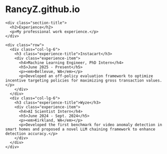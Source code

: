 # RancyZ.github.io

<!-- ======= Experience Section ======= -->
<section id="experience" class="experience">
  <div class="container">

    <div class="section-title">
      <h2>Experience</h2>
      <p>My professional work experience.</p>
    </div>

    <div class="row">
      <div class="col-lg-6">
        <h3 class="experience-title">Instacart</h3>
        <div class="experience-item">
          <h4>Machine Learning Engineer, PhD Intern</h4>
          <h5>June 2025 - Present</h5>
          <p><em>Bellevue, WA</em></p>
          <p>Developed an off-policy evaluation framework to optimize incentive targeting policies for maximizing gross transaction values.</p>
        </div>
      </div>
      <div class="col-lg-6">
        <h3 class="experience-title">Wyze</h3>
        <div class="experience-item">
          <h4>AI Scientist Intern</h4>
          <h5>June 2024 - Sept. 2024</h5>
          <p><em>Kirkland, WA</em></p>
          <p>Developed the first benchmark for video anomaly detection in smart homes and proposed a novel LLM chaining framework to enhance detection accuracy.</p>
        </div>
      </div>
    </div>

  </div>
</section><!-- End Experience Section -->
